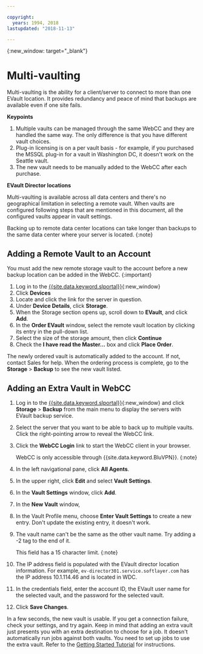 ```yaml
---

copyright:
  years: 1994, 2018
lastupdated: "2018-11-13"

---
```

{:new_window: target="_blank"}

# Multi-vaulting

Multi-vaulting is the ability for a client/server to connect to more than one EVault location. It provides redundancy and peace of mind that backups are available even if one site fails.

**Keypoints**

1. Multiple vaults can be managed through the same WebCC and they are handled the same way. The only difference is that you have different vault choices.
2. Plug-in licensing is on a per vault basis - for example, if you purchased the MSSQL plug-in for a vault in Washington DC, it doesn't work on the Seattle vault.
3. The new vault needs to be manually added to the WebCC after each purchase.

**EVault Director locations**

Multi-vaulting is available across all data centers and there's no geographical limitation in selecting a remote vault. When vaults are configured following steps that are mentioned in this document, all the configured vaults appear in vault settings.

Backing up to remote data center locations can take longer than backups to the same data center where your server is located.
{:note}

## Adding a Remote Vault to an Account

You must add the new remote storage vault to the account before a new backup location can be added in the WebCC.
{:important}

1. Log in to the [{{site.data.keyword.slportal}}](https://control.softlayer.com/){:new_window}
2. Click **Devices**
3. Locate and click the link for the server in question.
4. Under **Device Details**, click **Storage**.
5. When the Storage section opens up, scroll down to **EVault**, and click **Add**.
6. In the **Order EVault** window, select the remote vault location by clicking its entry in the pull-down list.
7. Select the size of the storage amount, then click **Continue**
8. Check the **I have read the Master...** box and click **Place Order**.

The newly ordered vault is automatically added to the account. If not, contact Sales for help.
When the ordering process is complete, go to the **Storage** > **Backup** to see the new vault listed.

## Adding an Extra Vault in WebCC

1. Log in to the [{{site.data.keyword.slportal}}](https://control.softlayer.com/){:new_window} and click **Storage** > **Backup** from the main menu to display the servers with EVault backup service.
2. Select the server that you want to be able to back up to multiple vaults. Click the right-pointing arrow to reveal the WebCC link.
3. Click the **WebCC Login** link to start the WebCC client in your browser.

   WebCC is only accessible through {{site.data.keyword.BluVPN}}.
   {:note}
4. In the left navigational pane, click **All Agents**.
5. In the upper right, click **Edit** and select **Vault Settings**.
6. In the **Vault Settings** window, click **Add**.
7. In the **New Vault** window,
  1. In the Vault Profile menu, choose **Enter Vault Settings** to create a new entry. Don't update the existing entry, it doesn't work.
  2. The vault name can't be the same as the other vault name. Try adding a -2 tag to the end of it. <br/>

     This field has a 15 character limit.
     {:note}
  3. The IP address field is populated with the EVault director location information. For example, `ev-director301.service.softlayer.com` has the IP address 10.1.114.46 and is located in WDC.
  4. In the credentials field, enter the account ID, the EVault user name for the selected vault, and the password for the selected vault.
  5. Click **Save Changes**.

In a few seconds, the new vault is usable. If you get a connection failure, check your settings, and try again. Keep in mind that adding an extra vault just presents you with an extra destination to choose for a job. It doesn't automatically run jobs against both vaults. You need to set up jobs to use the extra vault. Refer to the [Getting Started Tutorial](index.html) for instructions.
